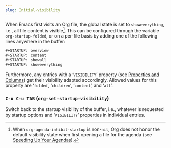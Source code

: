 ```yaml
---
slug: Initial-visibility
---
```


When Emacs first visits an Org file, the global state is set to `showeverything`, i.e., all file content is visible[^1]. This can be configured through the variable `org-startup-folded`, or on a per-file basis by adding one of the following lines anywhere in the buffer:

```lisp
#+STARTUP: overview
#+STARTUP: content
#+STARTUP: showall
#+STARTUP: showeverything
```

Furthermore, any entries with a ‘`VISIBILITY`’ property (see [Properties and Columns](/docs/org/Properties-and-Columns)) get their visibility adapted accordingly. Allowed values for this property are ‘`folded`’, ‘`children`’, ‘`content`’, and ‘`all`’.

### `C-u C-u TAB` (`org-set-startup-visibility`)

Switch back to the startup visibility of the buffer, i.e., whatever is requested by startup options and ‘`VISIBILITY`’ properties in individual entries.

[^1]: When `org-agenda-inhibit-startup` is non-`nil`, Org does not honor the default visibility state when first opening a file for the agenda (see [Speeding Up Your Agendas](/docs/org/Speeding-Up-Your-Agendas)).
